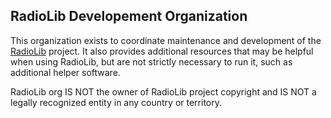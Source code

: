 ## RadioLib Developement Organization

This organization exists to coordinate maintenance and development of the [RadioLib](https://github.com/jgromes/RadioLib) project.
It also provides additional resources that may be helpful when using RadioLib, but are not strictly necessary to run it, such as additional helper software.

RadioLib org IS NOT the owner of RadioLib project copyright and IS NOT a legally recognized entity in any country or territory.
